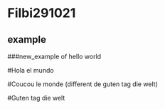 # Filbi291021
## example
###new_example of hello world

#Hola el mundo

#Coucou le monde (different de guten tag die welt)

#Guten tag die welt

